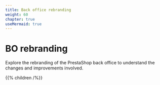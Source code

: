 ```yaml
---
title: Back office rebranding
weight: 60
chapter: true
useMermaid: true
---
```


# BO rebranding

Explore the rebranding of the PrestaShop back office to understand the changes and improvements involved.

{{% children /%}}
